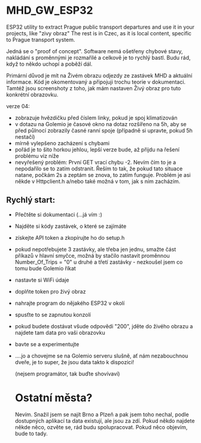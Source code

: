 # MHD_GW_ESP32
ESP32 utility to extract Prague public transport departures and use it in your projects, like "zivy obraz"
The rest is in Czec, as it is local content, specific to Prague transport system.

Jedná se o "proof of concept". Software nemá ošetřeny chybové stavy, nakládání s proměnnými je rozmařilé a celkově je to rychlý bastl.
Budu rád, když to někdo uchopí a poběží dál.

Primární důvod je mít na Živém obrazu odjezdy ze zastávek MHD a aktuální informace. Kód je okomentovaný a připojuji trochu teorie v dokumentaci. Tamtéž jsou screenshoty z toho, jak mám nastaven Živý obraz pro tuto konkrétní obrazovku.

verze 04:
- zobrazuje hvězdičku před číslem linky, pokud je spoj klimatizován
- v dotazu na Golemio je časové okno na dotaz rozšířeno na 5h, aby se před půlnocí zobrazily časné ranní spoje (případně si upravte, pokud 5h nestačí)
- mírně vylepšeno zacházení s chybami
- pořád je to šito horkou jehlou, lepší verze bude, až přijdu na řešení problému viz níže
- nevyřešený problém: První GET vrací chybu -2. Nevím čím to je a nepodařilo se to zatím odstranit. Řeším to tak, že pokud tato situace natane, počkám 2s a zeptám se znova, to zatím funguje. Problém je asi někde v Httpclient.h a/nebo také možná v tom, jak s ním zacházím.

## Rychlý start:
- Přečtěte si dokumentaci (...já vím :)
- Najděte si kódy zastávek, o které se zajímáte
- získejte API token a zkopírujte ho do setup.h
- pokud nepotřebujete 3 zastávky, ale třeba jen jednu, smažte část příkazů v hlavní smyčce, možná by stačilo nastavit proměnnou Number_Of_Trips = "0" u druhé a třetí zastávky - nezkoušel jsem co tomu bude Golemio říkat
- nastavte si WiFi údaje
- doplňte token pro živý obraz
- nahrajte program do nějakého ESP32 v okolí
- spusťte to se zapnutou konzolí
- pokud budete dostávat všude odpovědi "200", jděte do živého obrazu a najdete tam data pro vaši obrazovku
- bavte se a experimentujte
- ....jo a chovejme se na Golemio serveru slušně, ať nám nezabouchnou dveře, je to super, že jsou data takto k dispozici!

  (nejsem programátor, tak buďte shovívaví)

  # Ostatní města?
  Nevím. Snažil jsem se najít Brno a Plzeň a pak jsem toho nechal, podle dostupných aplikací ta data existují, ale jsou za zdí. Pokud někdo najdete někde něco, ozvěte se, rád budu spolupracovat. Pokud něco objevím, bude to tady.
  
